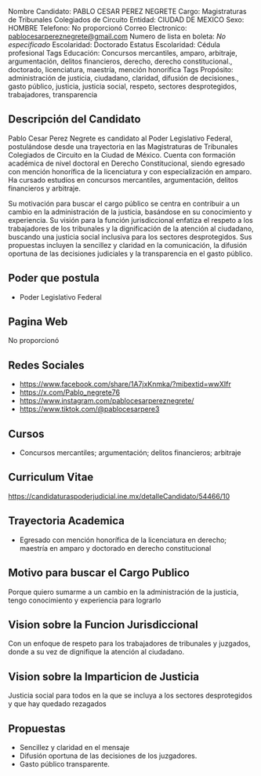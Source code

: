 Nombre Candidato: PABLO CESAR PEREZ NEGRETE
Cargo: Magistraturas de Tribunales Colegiados de Circuito
Entidad: CIUDAD DE MEXICO
Sexo: HOMBRE
Telefono: No proporcionó
Correo Electronico: pablocesarpereznegrete@gmail.com
Numero de lista en boleta: *No especificado*
Escolaridad: Doctorado
Estatus Escolaridad: Cédula profesional
Tags Educación: Concursos mercantiles, amparo, arbitraje, argumentación, delitos financieros, derecho, derecho constitucional., doctorado, licenciatura, maestría, mención honorífica
Tags Propósito: administración de justicia, ciudadano, claridad, difusión de decisiones., gasto público, justicia, justicia social, respeto, sectores desprotegidos, trabajadores, transparencia


## Descripción del Candidato 

Pablo Cesar Perez Negrete es candidato al Poder Legislativo Federal, postulándose desde una trayectoria en las Magistraturas de Tribunales Colegiados de Circuito en la Ciudad de México. Cuenta con formación académica de nivel doctoral en Derecho Constitucional, siendo egresado con mención honorífica de la licenciatura y con especialización en amparo. Ha cursado estudios en concursos mercantiles, argumentación, delitos financieros y arbitraje.

Su motivación para buscar el cargo público se centra en contribuir a un cambio en la administración de la justicia, basándose en su conocimiento y experiencia. Su visión para la función jurisdiccional enfatiza el respeto a los trabajadores de los tribunales y la dignificación de la atención al ciudadano, buscando una justicia social inclusiva para los sectores desprotegidos. Sus propuestas incluyen la sencillez y claridad en la comunicación, la difusión oportuna de las decisiones judiciales y la transparencia en el gasto público.


## Poder que postula

- Poder Legislativo Federal


## Pagina Web

No proporcionó


## Redes Sociales

- https://www.facebook.com/share/1A7jxKnmka/?mibextid=wwXIfr
- https://x.com/Pablo_negrete76
- https://www.instagram.com/pablocesarpereznegrete/
- https://www.tiktok.com/@pablocesarpere3


## Cursos

- Concursos mercantiles; argumentación; delitos financieros; arbitraje


## Curriculum Vitae

https://candidaturaspoderjudicial.ine.mx/detalleCandidato/54466/10


## Trayectoria Academica

- Egresado con mención honorífica de la licenciatura en derecho; maestría en amparo y doctorado en derecho constitucional


## Motivo para buscar el Cargo Publico

Porque quiero sumarme a un cambio en la administración de la justicia, tengo conocimiento y experiencia para lograrlo


## Vision sobre la Funcion Jurisdiccional

Con un enfoque de respeto para los trabajadores de tribunales y juzgados, donde a su vez de dignifique la atención al ciudadano.


## Vision sobre la Imparticion de Justicia

Justicia social para todos en la que se incluya a los sectores desprotegidos y que hay quedado rezagados


## Propuestas

- Sencillez y claridad en el mensaje
- Difusión oportuna de las decisiones de los juzgadores.
- Gasto público transparente.

